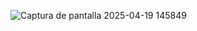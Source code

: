 ![Captura de pantalla 2025-04-19 145849](https://github.com/user-attachments/assets/8cde5b46-181f-4755-a64b-378892e4cc6e)
